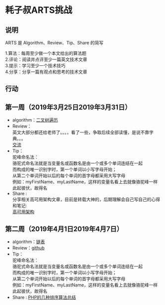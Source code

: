 # 耗子叔ARTS挑战

## 说明

ARTS 是 Algorithm、Review、Tip、Share 的简写

1.算法：每周至少做一个本文给出的算法题  
2.评论：阅读并点评至少一篇英文技术文章  
3.提示：学习至少一个技术技巧  
4.分享：分享一篇有观点和思考的技术文章  

## 行动

## 第一周（2019年3月25日2019年3月31日）

* algorithm：[二叉树遍历](https://github.com/Elijahlz/lz-ARTS-study/blob/master/Algorithm/searchBalanceTree.md)  
* Review：  
  英文大部分都还给老师了。。。，看了一些，争取后续全部读懂，是说不靠字典。。。  
  [交流](http://www.catb.org/~esr/faqs/smart-questions.html)
* Tip：   
驼峰命名法：  
骆驼式命名法就是当变量名或函数名是由一个或多个单词连结在一起  
而构成的唯一识别字时，第一个单词以小写字母开始；  
从第二个单词开始以后的每个单词的首字母都采用大写字母  
例如：myFirstName、myLastName，这样的变量名看上去就像骆驼峰一样此起彼伏，故得名
* Share :  
分享相关高可用架构文章，目前是转载大神的，后期理解会自己写自己的心得和笔记:  
[高可用架构](https://www.jianshu.com/p/8419dacbbc09)

## 第二周（2019年4月1日2019年4月7日）

* algorithm：[链表](https://github.com/Elijahlz/lz-ARTS-study/blob/master/Algorithm/linkedList.md)  
* Review：[github](https://github.com/Elijahlz/lz-ARTS-study/blob/master/Review/github.md)
* Tip：   
驼峰命名法：  
骆驼式命名法就是当变量名或函数名是由一个或多个单词连结在一起  
而构成的唯一识别字时，第一个单词以小写字母开始；  
从第二个单词开始以后的每个单词的首字母都采用大写字母  
例如：myFirstName、myLastName，这样的变量名看上去就像骆驼峰一样此起彼伏，故得名
* Share :  [PHP的几种排序算法总结](http://note.youdao.com/noteshare?id=206e425d5ff7dd17a98456c723dad66b&sub=wcp1524463423108119)
